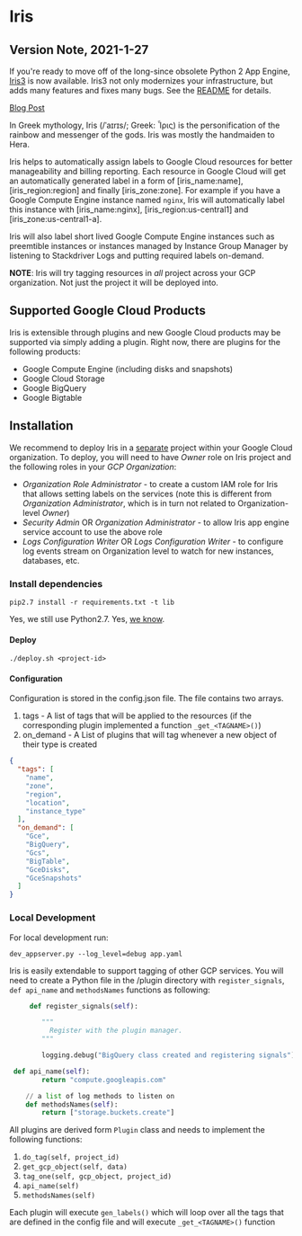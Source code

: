 # Iris
## Version Note, 2021-1-27

If you're ready to move off of the long-since obsolete Python 2 App Engine, [Iris3](https://github.com/doitintl/iris3) is now available. Iris3 not only modernizes your infrastructure, but adds many features and fixes many bugs. See the [README](https://github.com/doitintl/iris3) for details.

[Blog Post](https://blog.doit-intl.com/auto-tagging-google-cloud-resources-6647cc7477c5)

In Greek mythology, Iris (/ˈaɪrɪs/; Greek: Ἶρις) is the personification of the rainbow and messenger of the gods. Iris was mostly the handmaiden to Hera.

Iris helps to automatically assign labels to Google Cloud resources for better manageability and billing reporting. Each resource in Google Cloud will get an automatically generated label in a form of [iris_name:name], [iris_region:region] and finally [iris_zone:zone]. For example if you have a Google Compute Engine instance named `nginx`, Iris will automatically label this instance with [iris_name:nginx], [iris_region:us-central1] and [iris_zone:us-central1-a].

Iris will also label short lived Google Compute Engine instances such as preemtible instances or instances managed by Instance Group Manager by listening to Stackdriver Logs and putting required labels on-demand.

**NOTE**: Iris will try tagging resources in _all_ project across your GCP organization. Not just the project it will be deployed into.

## Supported Google Cloud Products

Iris is extensible through plugins and new Google Cloud products may be supported via simply adding a plugin. Right now, there are plugins for the following products:

* Google Compute Engine (including disks and snapshots)
* Google Cloud Storage
* Google BigQuery
* Google Bigtable

## Installation

We recommend to deploy Iris in a [separate](https://cloud.google.com/resource-manager/docs/creating-managing-projects#creating_a_project) project within your Google Cloud organization.
To deploy, you will need to have *Owner* role on Iris project and the following roles in your *GCP Organization*:

 * _Organization Role Administrator_ - to create a custom IAM role for Iris that allows setting labels on the services
   (note this is different from _Organization Administrator_, which is in turn not related to Organization-level _Owner_)
 * _Security Admin_ OR _Organization Administrator_ - to allow Iris app engine service account to use the above role
 * _Logs Configuration Writer_ OR _Logs Configuration Writer_ - to configure log events stream on Organization level to watch for new instances, databases, etc.

### Install dependencies

```
pip2.7 install -r requirements.txt -t lib
```

Yes, we still use Python2.7. Yes, [we know](https://pythonclock.org/).

#### Deploy

```
./deploy.sh <project-id>
```

#### Configuration

Configuration is stored in the config.json file. The file contains two arrays.

1. tags - A list of tags that will be applied to the resources (if the corresponding plugin implemented a function `_get_<TAGNAME>()`)
2. on_demand - A List of plugins that will tag whenever a new object of their type is created

```json
{
  "tags": [
    "name",
    "zone",
    "region",
    "location",
    "instance_type"
  ],
  "on_demand": [
    "Gce",
    "BigQuery",
    "Gcs",
    "BigTable",
    "GceDisks",
    "GceSnapshots"
  ]
}
```

### Local Development
For local development run:

 `dev_appserver.py --log_level=debug app.yaml`

Iris is easily extendable to support tagging of other GCP services. You will need to create a Python file in the /plugin directory with `register_signals`,   `def api_name`  and `methodsNames` functions as following:

```python
     def register_signals(self):

        """
          Register with the plugin manager.
        """

        logging.debug("BigQuery class created and registering signals")
```

```python
 def api_name(self):
        return "compute.googleapis.com"
```

```python
	// a list of log methods to listen on
    def methodsNames(self):
        return ["storage.buckets.create"]
```

All plugins are derived form `Plugin` class and needs to implement the following functions:

1. `do_tag(self, project_id)`
1. `get_gcp_object(self, data)`
1. `tag_one(self, gcp_object, project_id)`
1. `api_name(self)`
1. `methodsNames(self)`


Each plugin will execute `gen_labels()` which will loop over all the tags that are defined in the config file and will execute `_get_<TAGNAME>()` function
